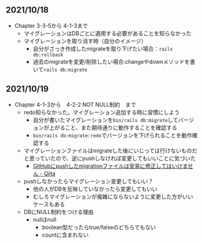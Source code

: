 ## 2021/10/18
- Chapter 3-3-5から 4-1-3まで
    - マイグレーションはDBごとに適用する必要があることを知らなかった
    - マイグレーションを取り消す時（自分のイメージ）
        - 自分がさっき作成したmigrateを取り下げたい場合：`rails db:rollbask`
        - 過去のmigrateを変更/削除したい場合:changeやdownメソッドを書いて`rails db:migrate`
## 2021/10/19
- Chapter 4-1-3から　4-2-2 NOT NULL制約　まで
    - redo知らなかった。マイグレーション追加する時に習慣にしよう
        - 自分が書いたマイグレーションを`bin/rails db:migrate`してバージョンが上がること、また期待通りに動作することを確認する
        - `bin/rails db:migrate:redo`でバージョンを下げられることを動作確認する
    - マイグレーションファイルはmigrateした後にいじっては行けないものだと思っていたので、逆にpushしなければ変更してもいいことに気づいた
        - [GitHubにpushしたmigrationファイルは安易に修正してはいけません \- Qiita](https://qiita.com/jnchito/items/3525fd22973477b88411)
    - pushしなかったらマイグレーション変更してもいい？
        - 他の人がDBを反映していなかったら変更してもいい
        - むしろマイグレーションが複雑にならないように変更した方がいいケースもある
    - DBにNULL制約をつける理由
        - nullはnull
            - boolean型だったらtrue/falseのどちらでもない
            - countに含まれない
